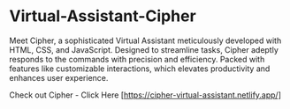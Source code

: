 # Virtual-Assistant-Cipher
Meet Cipher, a sophisticated Virtual Assistant meticulously developed with HTML, CSS, and JavaScript. Designed to streamline tasks, Cipher adeptly responds to the commands with precision and efficiency.
Packed with features like customizable interactions, which elevates productivity and enhances user experience.

Check out Cipher - Click Here [https://cipher-virtual-assistant.netlify.app/]
